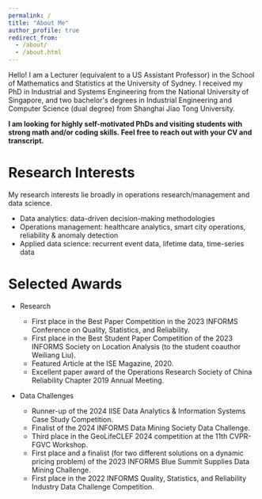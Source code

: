 ```yaml
---
permalink: /
title: "About Me"
author_profile: true
redirect_from: 
  - /about/
  - /about.html
---
```


Hello! I am a Lecturer (equivalent to a US Assistant Professor) in the School of Mathematics and Statistics at the University of Sydney. I received my PhD in Industrial and Systems Engineering from the National University of Singapore, and two bachelor's degrees in Industrial Engineering and Computer Science (dual degree) from Shanghai Jiao Tong University.

**I am looking for highly self-motivated PhDs and visiting students with strong math and/or coding skills. Feel free to reach out with your CV and transcript.**

Research Interests
======
My research interests lie broadly in operations research/management and data science. 

* Data analytics: data-driven decision-making methodologies
* Operations management: healthcare analytics, smart city operations, reliability & anomaly detection
* Applied data science: recurrent event data, lifetime data, time-series data


Selected Awards
======
* Research
    * First place in the Best Paper Competition in the 2023 INFORMS Conference on Quality, Statistics, and Reliability.
    * First place in the Best Student Paper Competition of the 2023 INFORMS Society on Location Analysis (to the student coauthor Weiliang Liu).
    * Featured Article at the ISE Magazine, 2020.
    * Excellent paper award of the Operations Research Society of China Reliability Chapter 2019 Annual Meeting.

* Data Challenges
    * Runner-up of the 2024 IISE Data Analytics & Information Systems Case Study Competition.
    * Finalist of the 2024 INFORMS Data Mining Society Data Challenge.
    * Third place in the GeoLifeCLEF 2024 competition at the 11th CVPR-FGVC Workshop.
    * First place and a finalist (for two different solutions on a dynamic pricing problem) of the 2023 INFORMS Blue Summit Supplies Data Mining Challenge.
    * First place in the 2022 INFORMS Quality, Statistics, and Reliability Industry Data Challenge Competition.


